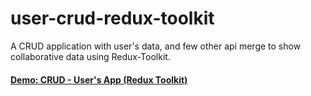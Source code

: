 # user-crud-redux-toolkit
A CRUD application with user's data, and few other api merge to show collaborative data using Redux-Toolkit.
#### [Demo: CRUD - User's App (Redux Toolkit)](https://user-crud-redux-app.netlify.app/)
